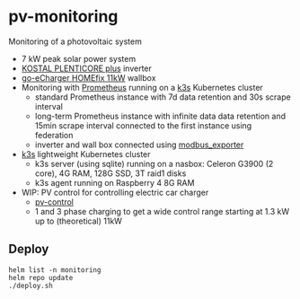 # pv-monitoring
Monitoring of a photovoltaic system

- 7 kW peak solar power system
- [KOSTAL PLENTICORE plus](https://www.kostal-solar-electric.com/en-gb/products/hybrid-inverter/plenticore-plus) inverter
- [go-eCharger HOMEfix 11kW](https://go-e.co/products/go-echarger-home/?lang=en) wallbox
- Monitoring with [Prometheus](https://prometheus.io) running on a [k3s](https://k3s.io) Kubernetes cluster
  - standard Prometheus instance with 7d data retention and 30s scrape interval
  - long-term Prometheus instance with infinite data data retention and 15min scrape interval connected to the first instance using federation
  - inverter and wall box connected using [modbus_exporter](https://github.com/RichiH/modbus_exporter)
- [k3s](https://k3s.io) lightweight Kubernetes cluster
  - k3s server (using sqlite) running on a nasbox: Celeron G3900 (2 core), 4G RAM, 128G SSD, 3T raid1 disks
  - k3s agent running on Raspberry 4 8G RAM
- WIP: PV control for controlling electric car charger
  - [pv-control](https://github.com/stephanme/pv-control)
  - 1 and 3 phase charging to get a wide control range starting at 1.3 kW up to (theoretical) 11kW

## Deploy

```
helm list -n monitoring
helm repo update
./deploy.sh
```
